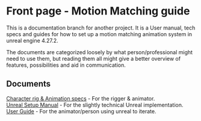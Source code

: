 # Front page - Motion Matching guide

This is a documentation branch for another project. It is a User manual, tech specs and guides for how to set up a motion matching animation system in unreal engine 4.27.2.

The documents are categorized loosely by what person/professional might need to use them, but reading them all might give a better overview of features, possibilities and aid in communication.

## Documents

[Character rig & Animation specs](./RigAndAnimationSpecs.md) - For the rigger & animator.\
[Unreal Setup Manual](./SetupManual.md) - For the slightly technical Unreal implementation.\
[User Guide](./UserGuide.md) - For the animator/person using unreal to iterate.
